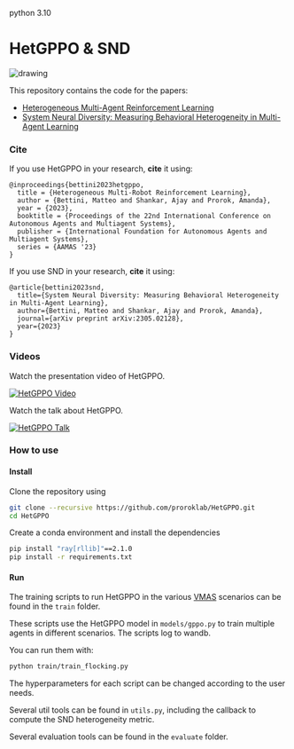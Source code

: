 python 3.10

# HetGPPO & SND

<img src="https://github.com/matteobettini/vmas-media/blob/main/hetgppo/HETGIPPO_fill.png?raw=true" alt="drawing"/>  

This repository contains the code for the papers:
- [Heterogeneous Multi-Agent Reinforcement Learning](https://arxiv.org/abs/2301.07137)
- [System Neural Diversity: Measuring Behavioral Heterogeneity in Multi-Agent Learning](https://arxiv.org/abs/2305.02128) 


### Cite

If you use HetGPPO in your research, **cite** it using:
```
@inproceedings{bettini2023hetgppo,
  title = {Heterogeneous Multi-Robot Reinforcement Learning},
  author = {Bettini, Matteo and Shankar, Ajay and Prorok, Amanda},
  year = {2023},
  booktitle = {Proceedings of the 22nd International Conference on Autonomous Agents and Multiagent Systems},
  publisher = {International Foundation for Autonomous Agents and Multiagent Systems},
  series = {AAMAS '23}
}
```
If you use SND in your research, **cite** it using:
```
@article{bettini2023snd,
  title={System Neural Diversity: Measuring Behavioral Heterogeneity in Multi-Agent Learning},
  author={Bettini, Matteo and Shankar, Ajay and Prorok, Amanda},
  journal={arXiv preprint arXiv:2305.02128},
  year={2023}
}
```

### Videos
Watch the presentation video of HetGPPO.

<p align="center">

[![HetGPPO Video](https://img.youtube.com/vi/J81IVQEy-zw/0.jpg)](https://www.youtube.com/watch?v=J81IVQEy-zw)
</p>
Watch the talk about HetGPPO.
<p align="center">

[![HetGPPO Talk](https://img.youtube.com/vi/a4md0es3kuo/0.jpg)](https://youtu.be/a4md0es3kuo)
</p>

### How to use

#### Install

Clone the repository using
```bash
git clone --recursive https://github.com/proroklab/HetGPPO.git
cd HetGPPO
```
Create a conda environment and install the dependencies
```bash
pip install "ray[rllib]"==2.1.0
pip install -r requirements.txt
```

#### Run

The training scripts to run HetGPPO in the various [VMAS](https://github.com/proroklab/VectorizedMultiAgentSimulator) scenarios can be found in the `train` folder.

These scripts use the HetGPPO model in `models/gppo.py` to train multiple agents in different scenarios. The scripts log to wandb.

You can run them with:
```bash
python train/train_flocking.py
```

The hyperparameters for each script can be changed according to the user needs.

Several util tools can be found in `utils.py`, including the callback to compute the SND heterogeneity metric.

Several evaluation tools can be found in the `evaluate` folder.



